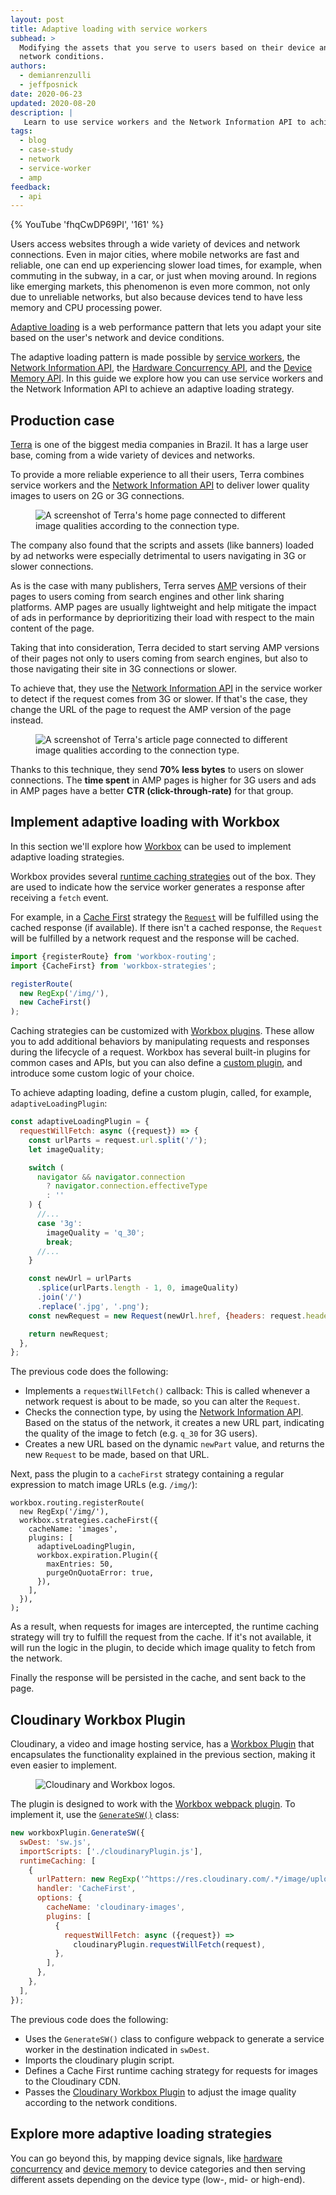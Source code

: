 ```yaml
---
layout: post
title: Adaptive loading with service workers
subhead: >
  Modifying the assets that you serve to users based on their device and
  network conditions.
authors:
  - demianrenzulli
  - jeffposnick
date: 2020-06-23
updated: 2020-08-20
description: |
   Learn to use service workers and the Network Information API to achieve an adaptive loading strategy.
tags:
  - blog
  - case-study
  - network
  - service-worker
  - amp
feedback:
  - api
---
```


{% YouTube 'fhqCwDP69PI', '161' %}

Users access websites through a wide variety of devices and network connections. Even in major cities, where mobile networks are fast and reliable, one can end up experiencing slower load times, for example, when commuting in the subway, in a car, or just when moving around.
In regions like emerging markets, this phenomenon is even more common, not only due to unreliable networks, but also because devices tend to have less memory and CPU processing power.

[Adaptive loading](https://web.dev/adaptive-loading-cds-2019/) is a web performance pattern that lets you adapt your site based on the user's network and device conditions.

The adaptive loading pattern is made possible by [service workers](https://web.dev/service-workers-cache-storage/), the [Network Information API](https://developer.mozilla.org/en-US/docs/Web/API/Network_Information_API), the [Hardware Concurrency API](https://developer.mozilla.org/en-US/docs/Web/API/NavigatorConcurrentHardware/hardwareConcurrency), and the [Device Memory API](https://developer.mozilla.org/en-US/docs/Web/API/Navigator/deviceMemory). In this guide we explore how you can use service workers and the Network Information API to achieve an adaptive loading strategy.

## Production case

[Terra](https://www.terra.com.br/) is one of the biggest media companies in Brazil. It has a large user base, coming from a wide variety of devices and networks.

To provide a more reliable experience to all their users, Terra combines service workers and the [Network Information API](https://developer.mozilla.org/en-US/docs/Web/API/Network_Information_API) to deliver lower quality images to users on 2G or 3G connections.

<figure class="w-figure">
  <img src="terra-adaptive-images.png" 
       alt="A screenshot of Terra's home page connected to different image qualities according to the connection type.">
</figure>

The company also found that the scripts and assets (like banners) loaded by ad networks were especially detrimental to users navigating in 3G or slower connections.

As is the case with many publishers, Terra serves [AMP](https://amp.dev/) versions of their pages to users coming from search engines and other link sharing platforms. AMP pages are usually lightweight and help mitigate the impact of ads in performance by deprioritizing their load with respect to the main content of the page.

Taking that into consideration, Terra decided to start serving AMP versions of their pages not only to users coming from search engines, but also to those navigating their site in 3G connections or slower.

To achieve that, they use the [Network Information API](https://developer.mozilla.org/en-US/docs/Web/API/Network_Information_API) in the service worker to detect if the request comes from 3G or slower. If that's the case, they change the URL of the page to request the AMP version of the page instead.

<figure class="w-figure">
  <img src="terra-adaptive-amp.png" 
       alt="A screenshot of Terra's article page connected to different image qualities according to the connection type.">
</figure>

Thanks to this technique, they send **70% less bytes** to users on slower connections. The **time spent** in AMP pages is higher for 3G users and ads in AMP pages have a better **CTR (click-through-rate)** for that group.

## Implement adaptive loading with Workbox

In this section we'll explore how [Workbox](https://web.dev/workbox/) can be used to implement adaptive loading strategies.

Workbox provides several [runtime caching strategies](https://web.dev/runtime-caching-with-workbox/) out of the box. They are used to indicate how the service worker generates a response after receiving a `fetch` event.

For example, in a [Cache First](https://developers.google.com/web/tools/workbox/modules/workbox-strategies#cache_first_cache_falling_back_to_network) strategy the [`Request`](https://developer.mozilla.org/en-US/docs/Web/API/Request) will be fulfilled using the cached response (if available). If there isn't a cached response, the `Request` will be fulfilled by a network request and the response will be cached.

```javascript
import {registerRoute} from 'workbox-routing';
import {CacheFirst} from 'workbox-strategies';

registerRoute(
  new RegExp('/img/'),
  new CacheFirst()
);
```

Caching strategies can be customized with [Workbox plugins](https://developers.google.com/web/tools/workbox/guides/using-plugins). These allow you to add additional behaviors by manipulating requests and responses during the lifecycle of a request. Workbox has several built-in plugins for common cases and APIs, but you can also define a [custom plugin](https://developers.google.com/web/tools/workbox/guides/using-plugins#custom_plugins), and introduce some custom logic of your choice.

To achieve adapting loading, define a custom plugin, called, for example, `adaptiveLoadingPlugin`:

```javascript
const adaptiveLoadingPlugin = {
  requestWillFetch: async ({request}) => {
    const urlParts = request.url.split('/');
    let imageQuality;

    switch (
      navigator && navigator.connection
        ? navigator.connection.effectiveType
        : ''
    ) {
      //...
      case '3g':
        imageQuality = 'q_30';
        break;
      //...
    }

    const newUrl = urlParts
      .splice(urlParts.length - 1, 0, imageQuality)
      .join('/')
      .replace('.jpg', '.png');
    const newRequest = new Request(newUrl.href, {headers: request.headers});

    return newRequest;
  },
};
```

The previous code does the following:

- Implements a `requestWillFetch()` callback: This is called whenever a network request is about to be made, so you can alter the `Request`.
- Checks the connection type, by using the [Network Information API](https://developer.mozilla.org/en-US/docs/Web/API/NavigatorConcurrentHardware/hardwareConcurrency). Based on the status of the network, it creates a new URL part, indicating the quality of the image to fetch (e.g. `q_30` for 3G users).
- Creates a new URL based on the dynamic `newPart` value, and returns the new `Request` to be made, based on that URL.

Next, pass the plugin to a `cacheFirst` strategy containing a regular expression to match image URLs (e.g. `/img/`):

```javascript/5
workbox.routing.registerRoute(
  new RegExp('/img/'),
  workbox.strategies.cacheFirst({
    cacheName: 'images',
    plugins: [
      adaptiveLoadingPlugin,
      workbox.expiration.Plugin({
        maxEntries: 50,
        purgeOnQuotaError: true,
      }),
    ],
  }),
);
```

As a result, when requests for images are intercepted, the runtime caching strategy will try to fulfill the request from the cache. If it's not available, it will run the logic in the plugin, to decide which image quality to fetch from the network.

Finally the response will be persisted in the cache, and sent back to the page.

## Cloudinary Workbox Plugin

Cloudinary, a video and image hosting service, has a [Workbox Plugin](https://www.npmjs.com/package/cloudinary-workbox-plugin) that encapsulates the functionality explained in the previous section, making it even easier to implement.

<figure class="w-figure">
  <img src="cloudinary-workbox.png" 
       alt="Cloudinary and Workbox logos.">
</figure>

The plugin is designed to work with the [Workbox webpack plugin](https://developers.google.com/web/tools/workbox/modules/workbox-webpack-plugin). To implement it, use the [`GenerateSW()`](https://developers.google.com/web/tools/workbox/reference-docs/latest/module-workbox-webpack-plugin.GenerateSW) class:

```javascript
new workboxPlugin.GenerateSW({
  swDest: 'sw.js',
  importScripts: ['./cloudinaryPlugin.js'],
  runtimeCaching: [
    {
      urlPattern: new RegExp('^https://res.cloudinary.com/.*/image/upload/'),
      handler: 'CacheFirst',
      options: {
        cacheName: 'cloudinary-images',
        plugins: [
          {
            requestWillFetch: async ({request}) =>
              cloudinaryPlugin.requestWillFetch(request),
          },
        ],
      },
    },
  ],
});
```

The previous code does the following:

- Uses the `GenerateSW()` class to configure webpack to generate a service worker in the destination indicated in `swDest`.
- Imports the cloudinary plugin script.
- Defines a Cache First runtime caching strategy for requests for images to the Cloudinary CDN.
- Passes the [Cloudinary Workbox Plugin](https://www.npmjs.com/package/cloudinary-workbox-plugin) to adjust the image quality according to the network conditions.

## Explore more adaptive loading strategies

You can go beyond this, by mapping device signals, like [hardware concurrency](https://developer.mozilla.org/en-US/docs/Web/API/NavigatorConcurrentHardware/hardwareConcurrency) and [device memory](https://developer.mozilla.org/en-US/docs/Web/API/Navigator/deviceMemory) to device categories and then serving different assets depending on the device type (low-, mid- or high-end).
